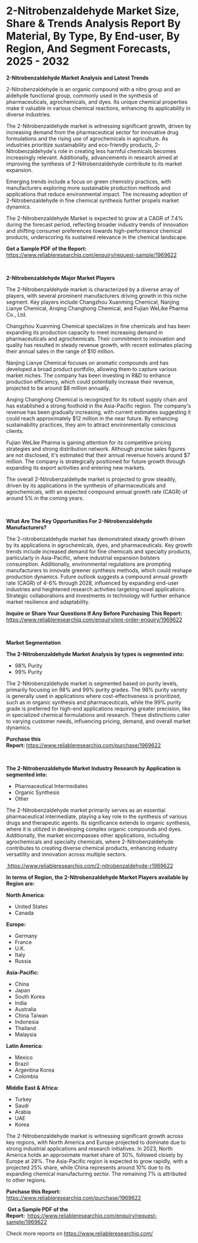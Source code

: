 <p><h1>2-Nitrobenzaldehyde Market Size, Share & Trends Analysis Report By Material, By Type, By End-user, By Region, And Segment Forecasts, 2025 - 2032</h1></p><p><strong>2-Nitrobenzaldehyde Market Analysis and Latest Trends</strong></p>
<p><p>2-Nitrobenzaldehyde is an organic compound with a nitro group and an aldehyde functional group, commonly used in the synthesis of pharmaceuticals, agrochemicals, and dyes. Its unique chemical properties make it valuable in various chemical reactions, enhancing its applicability in diverse industries.</p><p>The 2-Nitrobenzaldehyde market is witnessing significant growth, driven by increasing demand from the pharmaceutical sector for innovative drug formulations and the rising use of agrochemicals in agriculture. As industries prioritize sustainability and eco-friendly products, 2-Nitrobenzaldehyde's role in creating less harmful chemicals becomes increasingly relevant. Additionally, advancements in research aimed at improving the synthesis of 2-Nitrobenzaldehyde contribute to its market expansion.</p><p>Emerging trends include a focus on green chemistry practices, with manufacturers exploring more sustainable production methods and applications that reduce environmental impact. The increasing adoption of 2-Nitrobenzaldehyde in fine chemical synthesis further propels market dynamics. </p><p>The 2-Nitrobenzaldehyde Market is expected to grow at a CAGR of 7.4% during the forecast period, reflecting broader industry trends of innovation and shifting consumer preferences towards high-performance chemical products, underscoring its sustained relevance in the chemical landscape.</p></p>
<p><strong>Get a Sample PDF of the Report:&nbsp;</strong> <a href="https://www.reliableresearchiq.com/enquiry/request-sample/1969622?utm_campaign=1121&utm_medium=2&utm_source=Github&utm_content=ia&utm_term=04022025&utm_id=2-nitrobenzaldehyde">https://www.reliableresearchiq.com/enquiry/request-sample/1969622</a></p>
<p>&nbsp;</p>
<p><strong>2-Nitrobenzaldehyde Major Market Players</strong></p>
<p><p>The 2-Nitrobenzaldehyde market is characterized by a diverse array of players, with several prominent manufacturers driving growth in this niche segment. Key players include Changzhou Xuanming Chemical, Nanjing Lianye Chemical, Anqing Changhong Chemical, and Fujian WeLike Pharma Co., Ltd. </p><p>Changzhou Xuanming Chemical specializes in fine chemicals and has been expanding its production capacity to meet increasing demand in pharmaceuticals and agrochemicals. Their commitment to innovation and quality has resulted in steady revenue growth, with recent estimates placing their annual sales in the range of $10 million.</p><p>Nanjing Lianye Chemical focuses on aromatic compounds and has developed a broad product portfolio, allowing them to capture various market niches. The company has been investing in R&D to enhance production efficiency, which could potentially increase their revenue, projected to be around $8 million annually.</p><p>Anqing Changhong Chemical is recognized for its robust supply chain and has established a strong foothold in the Asia-Pacific region. The company's revenue has been gradually increasing, with current estimates suggesting it could reach approximately $12 million in the near future. By enhancing sustainability practices, they aim to attract environmentally conscious clients.</p><p>Fujian WeLike Pharma is gaining attention for its competitive pricing strategies and strong distribution network. Although precise sales figures are not disclosed, it's estimated that their annual revenue hovers around $7 million. The company is strategically positioned for future growth through expanding its export activities and entering new markets.</p><p>The overall 2-Nitrobenzaldehyde market is projected to grow steadily, driven by its applications in the synthesis of pharmaceuticals and agrochemicals, with an expected compound annual growth rate (CAGR) of around 5% in the coming years.</p></p>
<p>&nbsp;</p>
<p><strong>What Are The Key Opportunities For 2-Nitrobenzaldehyde Manufacturers?</strong></p>
<p><p>The 2-nitrobenzaldehyde market has demonstrated steady growth driven by its applications in agrochemicals, dyes, and pharmaceuticals. Key growth trends include increased demand for fine chemicals and specialty products, particularly in Asia-Pacific, where industrial expansion bolsters consumption. Additionally, environmental regulations are prompting manufacturers to innovate greener synthesis methods, which could reshape production dynamics. Future outlook suggests a compound annual growth rate (CAGR) of 4-6% through 2028, influenced by expanding end-user industries and heightened research activities targeting novel applications. Strategic collaborations and investments in technology will further enhance market resilience and adaptability.</p></p>
<p><strong>Inquire or Share Your Questions If Any Before Purchasing This Report:</strong> <a href="https://www.reliableresearchiq.com/enquiry/pre-order-enquiry/1969622?utm_campaign=1121&utm_medium=2&utm_source=Github&utm_content=ia&utm_term=04022025&utm_id=2-nitrobenzaldehyde">https://www.reliableresearchiq.com/enquiry/pre-order-enquiry/1969622</a></p>
<p>&nbsp;</p>
<p><strong>Market Segmentation</strong></p>
<p><strong>The 2-Nitrobenzaldehyde Market Analysis by types is segmented into:</strong></p>
<p><ul><li>98% Purity</li><li>99% Purity</li></ul></p>
<p><p>The 2-Nitrobenzaldehyde market is segmented based on purity levels, primarily focusing on 98% and 99% purity grades. The 98% purity variety is generally used in applications where cost-effectiveness is prioritized, such as in organic synthesis and pharmaceuticals, while the 99% purity grade is preferred for high-end applications requiring greater precision, like in specialized chemical formulations and research. These distinctions cater to varying customer needs, influencing pricing, demand, and overall market dynamics.</p></p>
<p><strong>Purchase this Report:&nbsp;</strong><a href="https://www.reliableresearchiq.com/purchase/1969622?utm_campaign=1121&utm_medium=2&utm_source=Github&utm_content=ia&utm_term=04022025&utm_id=2-nitrobenzaldehyde">https://www.reliableresearchiq.com/purchase/1969622</a></p>
<p>&nbsp;</p>
<p><strong>The 2-Nitrobenzaldehyde Market Industry Research by Application is segmented into:</strong></p>
<p><ul><li>Pharmaceutical Intermediates</li><li>Organic Synthesis</li><li>Other</li></ul></p>
<p><p>The 2-Nitrobenzaldehyde market primarily serves as an essential pharmaceutical intermediate, playing a key role in the synthesis of various drugs and therapeutic agents. Its significance extends to organic synthesis, where it is utilized in developing complex organic compounds and dyes. Additionally, the market encompasses other applications, including agrochemicals and specialty chemicals, where 2-Nitrobenzaldehyde contributes to creating diverse chemical products, enhancing industry versatility and innovation across multiple sectors.</p></p>
<p><a href="https://www.reliableresearchiq.com/2-nitrobenzaldehyde-r1969622?utm_campaign=1121&utm_medium=2&utm_source=Github&utm_content=ia&utm_term=04022025&utm_id=2-nitrobenzaldehyde">&nbsp;https://www.reliableresearchiq.com/2-nitrobenzaldehyde-r1969622</a></p>
<p><strong>In terms of Region, the 2-Nitrobenzaldehyde Market Players available by Region are:</strong></p>
<p>
    <p> <strong> North America: </strong>
        <ul>
            <li>United States</li>
            <li>Canada</li>
        </ul>
        </p> 
    <p> <strong> Europe: </strong>
        <ul>
            <li>Germany</li>
            <li>France</li>
            <li>U.K.</li>
            <li>Italy</li>
            <li>Russia</li>
        </ul>
        </p> 
    <p> <strong> Asia-Pacific: </strong>
        <ul>
            <li>China</li>
            <li>Japan</li>
            <li>South Korea</li>
            <li>India</li>
            <li>Australia</li>
            <li>China Taiwan</li>
            <li>Indonesia</li>
            <li>Thailand</li>
            <li>Malaysia</li>
        </ul>
        </p> 
    <p> <strong> Latin America: </strong>
        <ul>
            <li>Mexico</li>
            <li>Brazil</li>
            <li>Argentina Korea</li>
            <li>Colombia</li>
        </ul>
        </p> 
    <p> <strong> Middle East & Africa: </strong>
        <ul>
            <li>Turkey</li>
            <li>Saudi</li>
            <li>Arabia</li>
            <li>UAE</li>
            <li>Korea</li>
        </ul>
    </p>
    </p>
<p><p>The 2-Nitrobenzaldehyde market is witnessing significant growth across key regions, with North America and Europe projected to dominate due to strong industrial applications and research initiatives. In 2023, North America holds an approximate market share of 30%, followed closely by Europe at 28%. The Asia-Pacific region is expected to grow rapidly, with a projected 25% share, while China represents around 10% due to its expanding chemical manufacturing sector. The remaining 7% is attributed to other regions.</p></p>
<p><strong>Purchase this Report: </strong><a href="https://www.reliableresearchiq.com/purchase/1969622?utm_campaign=1121&utm_medium=2&utm_source=Github&utm_content=ia&utm_term=04022025&utm_id=2-nitrobenzaldehyde">https://www.reliableresearchiq.com/purchase/1969622</a></p>
<p>&nbsp;<strong>Get a Sample PDF of the Report:&nbsp;&nbsp;</strong><a href="https://www.reliableresearchiq.com/enquiry/request-sample/1969622?utm_campaign=1121&utm_medium=2&utm_source=Github&utm_content=ia&utm_term=04022025&utm_id=2-nitrobenzaldehyde">https://www.reliableresearchiq.com/enquiry/request-sample/1969622</a></p>
<p><strong></strong></p>
<p>Check more reports on <a href="https://www.reliableresearchiq.com/?utm_campaign=1121&utm_medium=2&utm_source=Github&utm_content=ia&utm_term=04022025&utm_id=2-nitrobenzaldehyde">https://www.reliableresearchiq.com/</a></p>